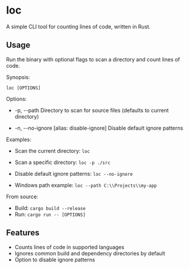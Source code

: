 # loc

A simple CLI tool for counting lines of code, written in Rust.

## Usage

Run the binary with optional flags to scan a directory and count lines of code.

Synopsis:

```
loc [OPTIONS]
```

Options:

- -p, --path <PATH>
  Directory to scan for source files (defaults to current directory)

- -n, --no-ignore  [alias: disable-ignore]
  Disable default ignore patterns

Examples:

- Scan the current directory:
  `loc`

- Scan a specific directory:
  `loc -p ./src`

- Disable default ignore patterns:
  `loc --no-ignore`

- Windows path example:
  `loc --path C:\\Projects\\my-app`

From source:

- Build: `cargo build --release`
- Run: `cargo run -- [OPTIONS]`

## Features

- Counts lines of code in supported languages
- Ignores common build and dependency directories by default
- Option to disable ignore patterns